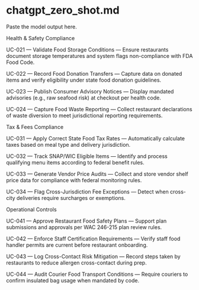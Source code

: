 # chatgpt_zero_shot.md

Paste the model output here.

Health & Safety Compliance

UC-021 — Validate Food Storage Conditions — Ensure restaurants document storage temperatures and system flags non-compliance with FDA Food Code.

UC-022 — Record Food Donation Transfers — Capture data on donated items and verify eligibility under state food donation guidelines.

UC-023 — Publish Consumer Advisory Notices — Display mandated advisories (e.g., raw seafood risk) at checkout per health code.

UC-024 — Capture Food Waste Reporting — Collect restaurant declarations of waste diversion to meet jurisdictional reporting requirements.

Tax & Fees Compliance

UC-031 — Apply Correct State Food Tax Rates — Automatically calculate taxes based on meal type and delivery jurisdiction.

UC-032 — Track SNAP/WIC Eligible Items — Identify and process qualifying menu items according to federal benefit rules.

UC-033 — Generate Vendor Price Audits — Collect and store vendor shelf price data for compliance with federal monitoring rules.

UC-034 — Flag Cross-Jurisdiction Fee Exceptions — Detect when cross-city deliveries require surcharges or exemptions.

Operational Controls

UC-041 — Approve Restaurant Food Safety Plans — Support plan submissions and approvals per WAC 246-215 plan review rules.

UC-042 — Enforce Staff Certification Requirements — Verify staff food handler permits are current before restaurant onboarding.

UC-043 — Log Cross-Contact Risk Mitigation — Record steps taken by restaurants to reduce allergen cross-contact during prep.

UC-044 — Audit Courier Food Transport Conditions — Require couriers to confirm insulated bag usage when mandated by code.